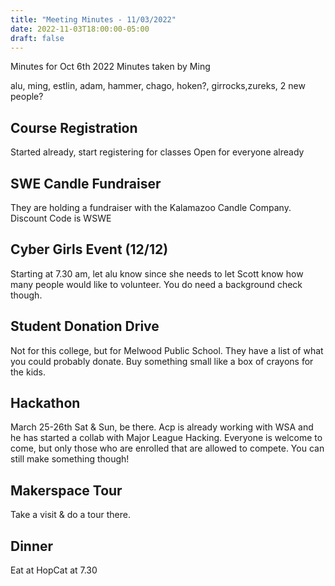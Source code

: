 ```yaml
---
title: "Meeting Minutes - 11/03/2022"
date: 2022-11-03T18:00:00-05:00
draft: false
---
```


Minutes for Oct 6th 2022
Minutes taken by Ming

alu, ming, estlin, adam, hammer, chago, hoken?, girrocks,zureks, 2 new people? 

## Course Registration
Started already, start registering for classes
Open for everyone already 

## SWE Candle Fundraiser
They are holding a fundraiser with the Kalamazoo Candle Company.  Discount Code is WSWE

## Cyber Girls Event (12/12)
Starting at 7.30 am, let alu know since she needs to let Scott know how many people would like to volunteer. You do need a background check though. 

## Student Donation Drive
Not for this college, but for Melwood Public School. They have a list of what you could probably donate. Buy something small like a box of crayons for the kids. 

## Hackathon
March 25-26th Sat & Sun, be there. Acp is already working with WSA and he has started a collab with Major League Hacking. Everyone is welcome to come, but only those who are enrolled that are allowed to compete. You can still make something though!

## Makerspace Tour
Take a visit & do a tour there. 

## Dinner
Eat at HopCat at 7.30